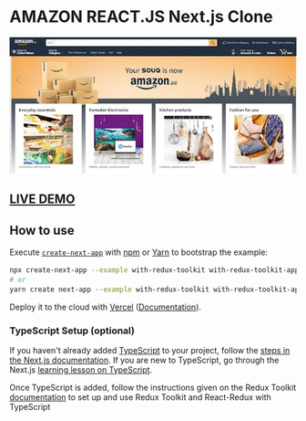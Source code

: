 # AMAZON REACT.JS Next.js Clone      

![ReactJS Resume Website Template](amazon.jpeg?raw=true "ReactJS Resume Website Template")

## <a href="https://amazon-clone-kappa-six.vercel.app/" target="_blank">LIVE DEMO</a>
## How to use

Execute [`create-next-app`](https://github.com/vercel/next.js/tree/canary/packages/create-next-app) with [npm](https://docs.npmjs.com/cli/init) or [Yarn](https://yarnpkg.com/lang/en/docs/cli/create/) to bootstrap the example:

```bash
npx create-next-app --example with-redux-toolkit with-redux-toolkit-app
# or
yarn create next-app --example with-redux-toolkit with-redux-toolkit-app
```

Deploy it to the cloud with [Vercel](https://vercel.com/new?utm_source=github&utm_medium=readme&utm_campaign=next-example) ([Documentation](https://nextjs.org/docs/deployment)).

### TypeScript Setup (optional)

If you haven't already added [TypeScript](https://www.typescriptlang.org/) to your project, follow the [steps in the Next.js documentation](https://nextjs.org/docs/basic-features/typescript). If you are new to TypeScript, go through the Next.js [learning lesson on TypeScript](https://nextjs.org/learn/excel/TypeScript).

Once TypeScript is added, follow the instructions given on the Redux Toolkit [documentation](https://redux-toolkit.js.org/tutorials/TypeScript) to set up and use Redux Toolkit and React-Redux with TypeScript
